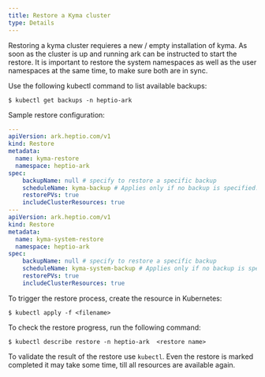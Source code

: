```yaml
---
title: Restore a Kyma cluster
type: Details
---
```


Restoring a kyma cluster requieres a new / empty installation of kyma. As soon as the cluster is up and running ark can be instructed to start the restore. It is important to restore the system namespaces as well as the user namespaces at the same time, to make sure both are in sync.

Use the following kubectl command to list available backups:

```$ kubectl get backups -n heptio-ark```

Sample restore configuration:

```yaml
---
apiVersion: ark.heptio.com/v1
kind: Restore
metadata:
  name: kyma-restore
  namespace: heptio-ark
spec:
    backupName: null # specify to restore a specific backup
    scheduleName: kyma-backup # Applies only if no backup is specified.
    restorePVs: true
    includeClusterResources: true
---
apiVersion: ark.heptio.com/v1
kind: Restore
metadata:
  name: kyma-system-restore
  namespace: heptio-ark
spec:
    backupName: null # specify to restore a specific backup
    scheduleName: kyma-system-backup # Applies only if no backup is specified.
    restorePVs: true
    includeClusterResources: true
```

To trigger the restore process, create the resource in Kubernetes:

```$ kubectl apply -f <filename>```

To check the restore progress, run the following command:

```$ kubectl describe restore -n heptio-ark  <restore name>```

To validate the result of the restore use `kubectl`. Even the restore is marked completed it may take some time, till all resources are available again.